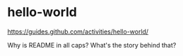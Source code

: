 # hello-world
https://guides.github.com/activities/hello-world/

Why is README in all caps? What's the story behind that?
